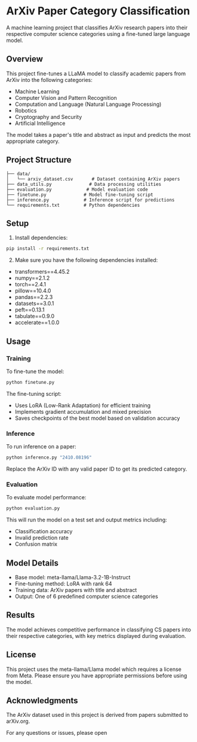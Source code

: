 # ArXiv Paper Category Classification

A machine learning project that classifies ArXiv research papers into their respective computer science categories using a fine-tuned large language model.

## Overview

This project fine-tunes a LLaMA model to classify academic papers from ArXiv into the following categories:
- Machine Learning
- Computer Vision and Pattern Recognition 
- Computation and Language (Natural Language Processing)
- Robotics
- Cryptography and Security
- Artificial Intelligence

The model takes a paper's title and abstract as input and predicts the most appropriate category.

## Project Structure

```
├── data/
│   └── arxiv_dataset.csv       # Dataset containing ArXiv papers
├── data_utils.py              # Data processing utilities
├── evaluation.py             # Model evaluation code
├── finetune.py              # Model fine-tuning script  
├── inference.py             # Inference script for predictions
└── requirements.txt         # Python dependencies
```

## Setup

1. Install dependencies:
```bash
pip install -r requirements.txt
```

2. Make sure you have the following dependencies installed:
- transformers==4.45.2
- numpy==2.1.2  
- torch==2.4.1
- pillow==10.4.0
- pandas==2.2.3
- datasets==3.0.1
- peft==0.13.1
- tabulate==0.9.0
- accelerate==1.0.0

## Usage

### Training

To fine-tune the model:

```bash
python finetune.py
```

The fine-tuning script:
- Uses LoRA (Low-Rank Adaptation) for efficient training
- Implements gradient accumulation and mixed precision
- Saves checkpoints of the best model based on validation accuracy

### Inference

To run inference on a paper:

```bash 
python inference.py "2410.08196"
```

Replace the ArXiv ID with any valid paper ID to get its predicted category.

### Evaluation

To evaluate model performance:

```bash
python evaluation.py
```

This will run the model on a test set and output metrics including:
- Classification accuracy
- Invalid prediction rate
- Confusion matrix

## Model Details

- Base model: meta-llama/Llama-3.2-1B-Instruct
- Fine-tuning method: LoRA with rank 64
- Training data: ArXiv papers with title and abstract
- Output: One of 6 predefined computer science categories

## Results

The model achieves competitive performance in classifying CS papers into their respective categories, with key metrics displayed during evaluation.

## License

This project uses the meta-llama/Llama model which requires a license from Meta. Please ensure you have appropriate permissions before using the model.

## Acknowledgments

The ArXiv dataset used in this project is derived from papers submitted to arXiv.org.

For any questions or issues, please open